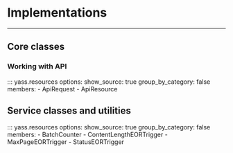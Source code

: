 # Implementations

---

## Core classes

### Working with API

::: yass.resources
    options:
      show_source: true
      group_by_category: false
      members:
      - ApiRequest
      - ApiResource

## Service classes and utilities

::: yass.resources
    options:
      show_source: true
      group_by_category: false
      members:
      - BatchCounter
      - ContentLengthEORTrigger
      - MaxPageEORTrigger
      - StatusEORTrigger
